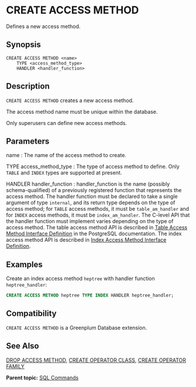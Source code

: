 # CREATE ACCESS METHOD

Defines a new access method.

## <a id="section2"></a>Synopsis 

``` {#sql_command_synopsis}
CREATE ACCESS METHOD <name>
    TYPE <access_method_type>
    HANDLER <handler_function>
```

## <a id="section3"></a>Description 

`CREATE ACCESS METHOD` creates a new access method.

The access method name must be unique within the database.

Only superusers can define new access methods.


## <a id="section4"></a>Parameters 

name
:   The name of the access method to create.

TYPE access\_method\_type
:   The type of access method to define. Only `TABLE` and `INDEX` types are supported at present.

HANDLER handler\_function
:   handler\_function is the name \(possibly schema-qualified\) of a previously registered function that represents the access method. The handler function must be declared to take a single argument of type `internal`, and its return type depends on the type of access method; for `TABLE` access methods, it must be `table_am_handler` and for `INDEX` access methods, it must be `index_am_handler`. The C-level API that the handler function must implement varies depending on the type of access method. The table access method API is described in [Table Access Method Interface Definition](https://www.postgresql.org/docs/12/tableam.html) in the PostgreSQL documentation. The index access method API is described in [Index Access Method Interface Definition](https://www.postgresql.org/docs/12/indexam.html).

## <a id="section6"></a>Examples 

Create an index access method `heptree` with handler function `heptree_handler`:

``` sql
CREATE ACCESS METHOD heptree TYPE INDEX HANDLER heptree_handler;
```

## <a id="section7"></a>Compatibility 

`CREATE ACCESS METHOD` is a Greenplum Database extension.

## <a id="section8"></a>See Also 

[DROP ACCESS METHOD](DROP_ACCESS_METHOD.html), [CREATE OPERATOR CLASS](CREATE_OPERATOR_CLASS.html), [CREATE OPERATOR FAMILY](CREATE_OPERATOR_FAMILY.html)

**Parent topic:** [SQL Commands](../sql_commands/sql_ref.html)

